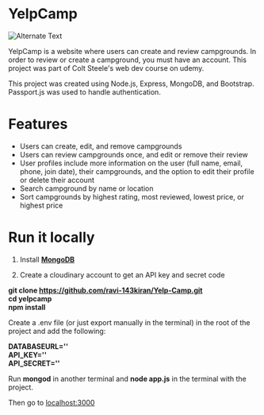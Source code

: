 

# **YelpCamp**

![Alternate Text](/Employee%20Management%20System/HomePage.png "Login Page")


YelpCamp is a website where users can create and review campgrounds. In order to review or create a campground, you must have an account. This project was part of Colt Steele's web dev course on udemy.

This project was created using Node.js, Express, MongoDB, and Bootstrap. Passport.js was used to handle authentication.

# **Features**

* Users can create, edit, and remove campgrounds
* Users can review campgrounds once, and edit or remove their review
* User profiles include more information on the user (full name, email, phone, join date), their campgrounds, and the option to edit their profile or delete their account
* Search campground by name or location
* Sort campgrounds by highest rating, most reviewed, lowest price, or highest price

# **Run it locally**

1. Install **[MongoDB](https://www.mongodb.com/ "Optional Title")**

2. Create a cloudinary account to get an API key and secret code

**git clone https://github.com/ravi-143kiran/Yelp-Camp.git  
cd yelpcamp    
npm install**

Create a .env file (or just export manually in the terminal) in the root of the project and add the following:

**DATABASEURL='<url>'  
API_KEY=''<key>  
API_SECRET='<secret>'**

Run **mongod** in another terminal and **node app.js** in the terminal with the project.


Then go to [localhost:3000](http://localhost:3000/ "Optional Title")



